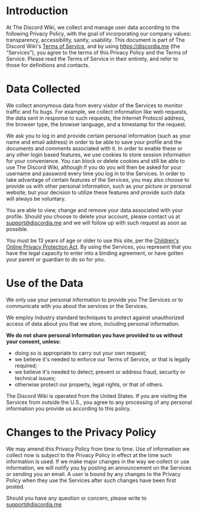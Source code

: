 <!-- TITLE: Privacy Policy -->
<!-- SUBTITLE: The Privacy Policy for any services provided by The Discord Wiki -->

# Introduction
At The Discord Wiki, we collect and manage user data according to the following Privacy Policy, with the goal of incorporating our company values: transparency, accessibility, sanity, usability. This document is part of The Discord Wiki's [Terms of Service](https://discordia.me/terms), and by using https://discordia.me (the “Services”), you agree to the terms of this Privacy Policy and the Terms of Service. Please read the Terms of Service in their entirety, and refer to those for definitions and contacts.

# Data Collected
We collect anonymous data from every visitor of the Services to monitor traffic and fix bugs. For example, we collect information like web requests, the data sent in response to such requests, the Internet Protocol address, the browser type, the browser language, and a timestamp for the request.

We ask you to log in and provide certain personal information (such as your name and email address) in order to be able to save your profile and the documents and comments associated with it. In order to enable these or any other login based features, we use cookies to store session information for your convenience. You can block or delete cookies and still be able to use The Discord Wiki, although if you do you will then be asked for your username and password every time you log in to the Services. In order to take advantage of certain features of the Services, you may also choose to provide us with other personal information, such as your picture or personal website, but your decision to utilize these features and provide such data will always be voluntary.

You are able to view, change and remove your data associated with your profile. Should you choose to delete your account, please contact us at support@discordia.me and we will follow up with such request as soon as possible.

You must be 13 years of age or older to use this site, per the [Children's Online Privacy Protection Act](https://www.ftc.gov/enforcement/rules/rulemaking-regulatory-reform-proceedings/childrens-online-privacy-protection-rule). By using the Services, you represent that you have the legal capacity to enter into a binding agreement, or have gotten your parent or guardian to do so for you.

# Use of the Data
We only use your personal information to provide you The Services or to communicate with you about the services or the Services.

We employ industry standard techniques to protect against unauthorized access of data about you that we store, including personal information.

**We do not share personal information you have provided to us without your consent, unless:**
* doing so is appropriate to carry out your own request;
* we believe it's needed to enforce our Terms of Service, or that is legally required;
* we believe it's needed to detect, prevent or address fraud, security or technical issues;
* otherwise protect our property, legal rights, or that of others.

The Discord Wiki is operated from the United States. If you are visiting the Services from outside the U.S., you agree to any processing of any personal information you provide us according to this policy.

# Changes to the Privacy Policy
We may amend this Privacy Policy from time to time. Use of information we collect now is subject to the Privacy Policy in effect at the time such information is used. If we make major changes in the way we collect or use information, we will notify you by posting an announcement on the Services or sending you an email. A user is bound by any changes to the Privacy Policy when they use the Services after such changes have been first posted.

Should you have any question or concern, please write to support@discordia.me